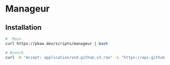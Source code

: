 # Manageur

## Installation


```bash
#  Main
curl https://pkao.dev/scripts/manageur | bash

# Branch
curl -H "Accept: application/vnd.github.v3.raw" -L "https://api.github.com/repos/pkaodev/Manageur/contents/scripts/setup_with_curl_zip.bash?ref=<__BRANCH__>" | bash
```

